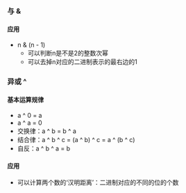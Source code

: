 ### 与 &
#### 应用
- n & (n - 1)
  - 可以判断n是不是2的整数次幂
  - 可以去掉n对应的二进制表示的最右边的1
### 异或 ^
#### 基本运算规律
- a ^ 0 = a
- a ^ a = 0
- 交换律：a ^ b = b ^ a
- 结合律：a ^ b ^ c = (a ^ b) ^ c = a ^ (b ^ c)
- 自反：a ^ b ^ a = b
#### 应用
- 可以计算两个数的‘汉明距离’：二进制对应的不同的位的个数